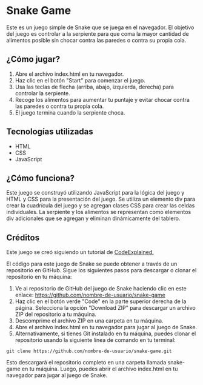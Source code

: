 # Snake Game

Este es un juego simple de Snake que se juega en el navegador. El objetivo del juego es controlar a la serpiente para que coma la mayor cantidad de alimentos posible sin chocar contra las paredes o contra su propia cola.

## ¿Cómo jugar?
1. Abre el archivo index.html en tu navegador.
2. Haz clic en el botón "Start" para comenzar el juego.
3. Usa las teclas de flecha (arriba, abajo, izquierda, derecha) para controlar la serpiente.
4. Recoge los alimentos para aumentar tu puntaje y evitar chocar contra las paredes o contra tu propia cola.
5. El juego termina cuando la serpiente choca.

## Tecnologías utilizadas
* HTML
* CSS
* JavaScript

## ¿Cómo funciona?
Este juego se construyó utilizando JavaScript para la lógica del juego y HTML y CSS para la presentación del juego. Se utiliza un elemento div para crear la cuadrícula del juego y se agregan clases CSS para crear las celdas individuales. La serpiente y los alimentos se representan como elementos div adicionales que se agregan y eliminan dinámicamente del tablero.


## Créditos
Este juego se creó siguiendo un tutorial de [CodeExplained.](https://www.youtube.com/watch?v=QTcIXok9wNY)

El código para este juego de Snake se puede obtener a través de un repositorio en GitHub. Sigue los siguientes pasos para descargar o clonar el repositorio en tu máquina:

1. Ve al repositorio de GitHub del juego de Snake haciendo clic en este enlace: https://github.com/nombre-de-usuario/snake-game
2. Haz clic en el botón verde "Code" en la parte superior derecha de la página.
Selecciona la opción "Download ZIP" para descargar un archivo ZIP del repositorio a tu máquina.
3. Descomprime el archivo ZIP en una carpeta en tu máquina.
4. Abre el archivo index.html en tu navegador para jugar al juego de Snake.
5. Alternativamente, si tienes Git instalado en tu máquina, puedes clonar el repositorio usando la siguiente línea de comando en tu terminal:

```git clone https://github.com/nombre-de-usuario/snake-game.git```

Esto descargará el repositorio completo en una carpeta llamada snake-game en tu máquina. Luego, puedes abrir el archivo index.html en tu navegador para jugar al juego de Snake.